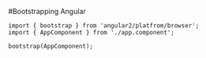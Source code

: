 #Bootstrapping Angular

```angular
import { bootstrap } from 'angular2/platfrom/browser';
import { AppComponent } from './app.component';

bootstrap(AppComponent);
